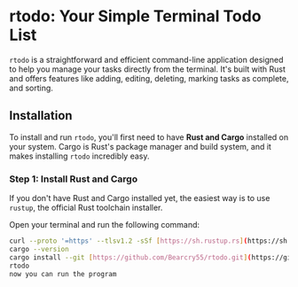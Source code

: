 # rtodo: Your Simple Terminal Todo List

`rtodo` is a straightforward and efficient command-line application designed to help you manage your tasks directly from the terminal. It's built with Rust and offers features like adding, editing, deleting, marking tasks as complete, and sorting.

## Installation

To install and run `rtodo`, you'll first need to have **Rust and Cargo** installed on your system. Cargo is Rust's package manager and build system, and it makes installing `rtodo` incredibly easy.

### Step 1: Install Rust and Cargo

If you don't have Rust and Cargo installed yet, the easiest way is to use `rustup`, the official Rust toolchain installer.

Open your terminal and run the following command:

```bash
curl --proto '=https' --tlsv1.2 -sSf [https://sh.rustup.rs](https://sh.rustup.rs) | sh
cargo --version
cargo install --git [https://github.com/Bearcry55/rtodo.git](https://github.com/Bearcry55/rtodo.git)
rtodo
now you can run the program
